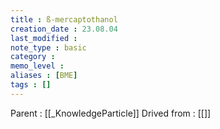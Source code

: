 ```yaml
---
title : ß-mercaptothanol
creation_date : 23.08.04
last_modified :
note_type : basic
category :
memo_level :
aliases : [BME]
tags : []
---
```


Parent : [[_KnowledgeParticle]]
Drived from : [[]]
